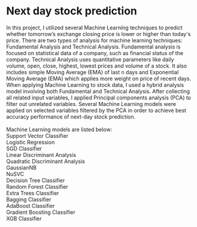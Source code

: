 # Next day stock prediction
In this project, I utilized several Machine Learning techniques to predict whether tomorrow’s exchange closing price is lower or higher than today's price. There are two types of analysis for machine learning techniques: Fundamental Analysis and Technical Analysis. Fundamental analysis is focused on statistical data of a company, such as financial status of the company. Technical Analysis uses quantitative parameters like daily volume, open, close, highest, lowest prices and volume of a stock. It also includes simple Moving Average (EMA) of last n days and Exponential Moving Average (EMA) which applies more weight on price of recent days. When applying Machine Learning to stock data, I used a hybrid analysis model involving both Fundamental and Technical Analysis. After collecting all related input variables, I applied Principal components analysis (PCA) to filter out unrelated variables. Several Machine Learning models were applied on selected variables filtered by the PCA in order to achieve best accuracy performance of next-day stock prediction.<br /> 
<br /> 
Machine Learning models are listed below: <br /> 
Support Vector Classifier <br /> 
Logistic Regression <br /> 
SGD Classifier <br /> 
Linear Discriminant Analysis <br /> 
Quadratic Discriminant Analysis  <br /> 
GaussianNB <br /> 
NuSVC <br /> 
Decision Tree Classifier <br /> 
Random Forest Classifier <br /> 
Extra Trees Classifier <br /> 
Bagging Classifier <br /> 
AdaBoost Classifier <br /> 
Gradient Boosting Classifier <br /> 
XGB Classifier <br /> 
